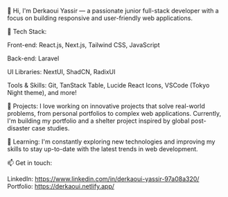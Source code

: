 👋 Hi, I'm Derkaoui Yassir — a passionate junior full-stack developer with a focus on building responsive and user-friendly web applications.

🔧 Tech Stack:

Front-end: React.js, Next.js, Tailwind CSS, JavaScript

Back-end:  Laravel

UI Libraries: NextUI, ShadCN, RadixUI

Tools & Skills: Git, TanStack Table, Lucide React Icons,  VSCode (Tokyo Night theme), and more!

💼 Projects:
I love working on innovative projects that solve real-world problems, from personal portfolios to complex web applications. Currently, I'm building my portfolio and a shelter project inspired by global post-disaster case studies.

🌱 Learning: I'm constantly exploring new technologies and improving my skills to stay up-to-date with the latest trends in web development.

📫 Get in touch:

LinkedIn: https://www.linkedin.com/in/derkaoui-yassir-97a08a320/
Portfolio: https://derkaoui.netlify.app/
